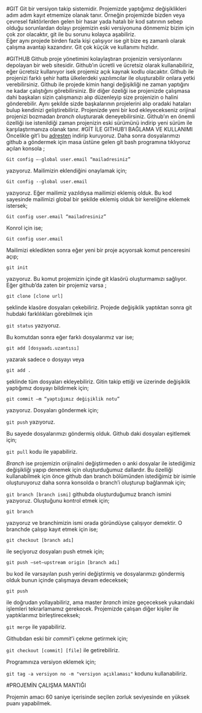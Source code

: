 #GIT
Git bir versiyon takip sistemidir. Projemizde yaptığımız değişiklikleri adım adım kayıt etmemize olanak tanır. Örneğin projemizde bizden veya çevresel faktörlerden gelen bir hasar yada hatalı bir kod satırının sebep olduğu sorunlardan dolayı projemizin eski versiyonuna dönmemiz bizim için çok zor olacaktır, git ile bu sorunu kolayca aşabiliriz.	
Eğer aynı projede birden fazla kişi çalışıyor ise git bize eş zamanlı olarak çalışma avantajı kazandırır. Git çok küçük ve kullanımı hızlıdır.

#GITHUB
Github proje yönetimini kolaylaştıran projenizin versiyonlarını depolayan bir web sitesidir. Github’ın ücretli ve ücretsiz olarak kullanabiliriz, eğer ücretsiz kullanıyor isek projemiz açık kaynak kodlu olacaktır. Github ile projenizi farklı şehir hatta ülkelerdeki yazılımcılar ile oluşturabilir onlara yetki verebilirsiniz. Github ile projede kimin hangi değişikliği ne zaman yaptığını ne kadar çalıştığını görebilirsiniz.
Bir diğer özeliği ise projenizde çalışmasa dahi başkaları sizin çalışmanızı alıp düzenleyip size projenizin o halini gönderebilir. Aynı şekilde sizde başkalarının projelerini alıp oradaki hataları bulup kendinizi geliştirebiliriz. Projenizde yeni bir kod ekleyecekseniz orijinal projenizi bozmadan *branch* oluşturarak deneyebilirsiniz.
Github’ın en önemli özelliği ise istenildiği zaman projenizin eski sürümünü indirip yeni sürüm ile karşılaştırmanıza olanak tanır.
#GİT İLE GITHUB’I BAĞLAMA VE KULLANIMI
Öncelikle git’i bu [adresten](https://git-scm.com "adresten") indirip kuruyoruz. Daha sonra dosyalarımızı github a göndermek için masa üstüne gelen git bash programına tıklıyoruz açılan konsola ;

<code>Git config –-global user.email “mailadresiniz”</code>

yazıyoruz. Mailimizin eklendiğini onaylamak için;

<code>Git config --global user.email</code>

yazıyoruz. Eğer mailimiz yazıldıysa mailimizi eklemiş olduk. Bu kod sayesinde mailimizi global bir şekilde eklemiş olduk bir kereliğine eklemek istersek;

<code>Git config user.email “mailadresiniz”</code>

Konrol için ise;

<code>Git config user.email </code>


Mailimizi ekledikten sonra eğer yeni bir proje açıyorsak komut penceresini açıp;
 
<code>git init</code>

yazıyoruz. Bu komut projemizin içinde git klasörü oluşturmamızı sağlıyor.
Eğer github’da zaten bir projemiz varsa ;

<code>git clone [clone url]</code> 

şeklinde klasöre dosyaları çekebiliriz.
Projede değişiklik yaptıktan sonra git hubdaki farklılıkları görebilmek için 

<code>git status</code> yazıyoruz.

Bu komutdan sonra eğer farklı dosyalarımız var ise;

 <code>git add [dosyaadı.uzantısı]</code> 

yazarak sadece o dosyayı veya 

<code>git add .</code> 

şeklinde tüm dosyaları ekleyebiliriz.
Gitin takip ettiği ve üzerinde değişiklik yaptığımız dosyayı bildirmek için;

<code>git commit –m “yaptığımız değişiklik notu”</code>

 yazıyoruz. Dosyaları göndermek için;

<code>git push</code> yazıyoruz. 

Bu sayede dosyalarımızı göndermiş olduk.
Github daki dosyaları eşitlemek için;

<code>git pull</code> kodu ile yapabiliriz.

*Branch* ise projemizin orijinalini değiştirmeden o anki dosyalar ile istediğimiz değişikliği yapıp denemek için oluşturduğumuz dallardır. Bu özelliği kullanabilmek için önce github dan branch bölümünden istediğimiz bir isimle oluşturuyoruz daha sonra konsolda o branch’i oluşturup bağlanmak için;

<code>git branch [branch ismi]</code> 
githubda oluşturduğumuz branch ismini yazıyoruz. Oluştuğunu kontrol etmek için;

<code>git branch</code> 

yazıyoruz ve branchimizin ismi orada göründüyse çalışıyor demektir. O branchde çalışıp kayıt etmek için ise;

<code>git checkout [branch adı]</code> 

ile seçiyoruz dosyaları push etmek için;

<code>git push –set—upstream origin [branch adı]</code>

 bu kod ile varsayılan push yerini değiştirmiş ve dosyalarımızı göndermiş olduk bunun içinde çalışmaya devam edeceksek;

<code>git push </code> 

ile doğrudan yollayabiliriz, ama master *branch* imize geçeceksek yukarıdaki işlemleri tekrarlamamız gerekecek.
Projemizde çalışan diğer kişiler ile yaptıklarımız birleştireceksek;

<code>git merge</code> ile yapabiliriz.

Githubdan eski bir *commit*'i çekme getirmek için;

<code>git checkout [commit] [file]</code> ile getirebiliriz.
 
 Programınıza versiyon eklemek için;
 
 <code>git tag -a versiyon no -m "versiyon açıklaması"</code> kodunu kullanabiliriz.
 
 #PROJEMİN ÇALIŞMA MANTIĞI

Projemin amacı 60 saniye içerisinde seçilen zorluk seviyesinde en yüksek puanı yapabilmek.
 
 









